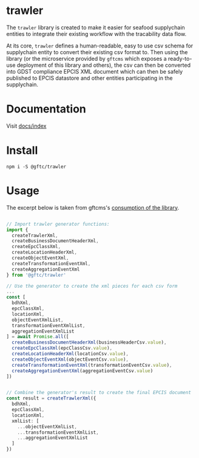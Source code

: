 # trawler

The `trawler` library is created to make it easier for seafood supplychain entities to integrate their existing workflow with the tracability data flow. 

At its core, `trawler` defines a human-readable, easy to use csv schema for supplychain entity to convert their existing csv format to. Then using the library (or the microservice provided by `gftcms` which exposes a ready-to-use deployment of this library and others), the csv can then be converted into GDST compliance EPCIS XML document which can then be safely published to EPCIS datastore and other entities participating in the supplychain.

# Documentation

Visit [docs/index](https://ift-gftc.github.io/gftcms/packages/trawler/docs/index.html)

# Install

```
npm i -S @gftc/trawler
```

# Usage

The excerpt below is taken from gftcms's [consumption of the library](https://github.com/ift-gftc/gftcms/blob/master/packages/gftcms/pages/api/trawler.ts).

```typescript

// Import trawler generator functions:
import {
  createTrawlerXml,
  createBusinessDocumentHeaderXml,
  createEpcClassXml,
  createLocationHeaderXml,
  createObjectEventXml,
  createTransformationEventXml,
  createAggregationEventXml
} from '@gftc/trawler'

// Use the generator to create the xml pieces for each csv form
...
const [
  bdhXml,
  epcClassXml,
  locationXml,
  objectEventXmlList,
  transformationEventXmlList,
  aggregationEventXmlList
] = await Promise.all([
  createBusinessDocumentHeaderXml(businessHeaderCsv.value),
  createEpcClassXml(epcClassCsv.value),
  createLocationHeaderXml(locationCsv.value),
  createObjectEventXml(objectEventCsv.value),
  createTransformationEventXml(transformationEventCsv.value),
  createAggregationEventXml(aggregationEventCsv.value)
])


// Combine the generator's result to create the final EPCIS document 
const result = createTrawlerXml({
  bdhXml,
  epcClassXml,
  locationXml,
  xmlList: [
    ...objectEventXmlList,
    ...transformationEventXmlList,
    ...aggregationEventXmlList
  ]
})
```